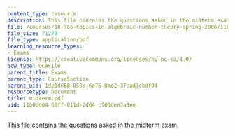 ```yaml
---
content_type: resource
description: This file contains the questions asked in the midterm exam.
file: /courses/18-786-topics-in-algebraic-number-theory-spring-2006/11b0dd0460ff811d2d04cf06dee3a9ee_midterm.pdf
file_size: 71279
file_type: application/pdf
learning_resource_types:
- Exams
license: https://creativecommons.org/licenses/by-nc-sa/4.0/
ocw_type: OCWFile
parent_title: Exams
parent_type: CourseSection
parent_uid: 1de1d668-855d-6e76-8ae2-37cad3cbdf04
resourcetype: Document
title: midterm.pdf
uid: 11b0dd04-60ff-811d-2d04-cf06dee3a9ee
---
```

This file contains the questions asked in the midterm exam.
